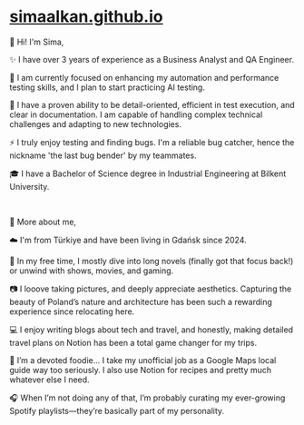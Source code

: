 # [simaalkan.github.io](https://simaalkan.github.io)


💭 Hi! I'm Sima,

✨ I have over 3 years of experience as a Business Analyst and QA Engineer. 

🔭 I am currently focused on enhancing my automation and performance testing skills, and I plan to start practicing AI testing.

🦄 I have a proven ability to be detail-oriented, efficient in test execution, and clear in documentation. I am capable of handling complex technical challenges and adapting to new technologies.

⚡ I truly enjoy testing and finding bugs. I'm a reliable bug catcher, hence the nickname 'the last bug bender' by my teammates.

🎓 I have a Bachelor of Science degree in Industrial Engineering at Bilkent University.  

<br>

🌚 More about me,

☁️ I'm from Türkiye and have been living in Gdańsk since 2024.

🪩 In my free time, I mostly dive into long novels (finally got that focus back!) or unwind with shows, movies, and gaming.

📷 I looove taking pictures, and deeply appreciate aesthetics. Capturing the beauty of Poland’s nature and architecture has been such a rewarding experience since relocating here.

💻 I enjoy writing blogs about tech and travel, and honestly, making detailed travel plans on Notion has been a total game changer for my trips. 

👻 I’m a devoted foodie... I take my unofficial job as a Google Maps local guide way too seriously. I also use Notion for recipes and pretty much whatever else I need. 

🎧 When I’m not doing any of that, I’m probably curating my ever-growing Spotify playlists—they’re basically part of my personality.
